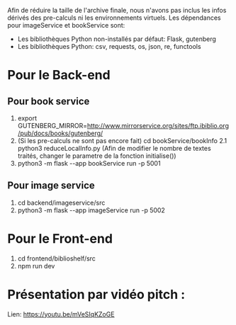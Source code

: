 Afin de réduire la taille de l'archive finale, nous n'avons pas inclus les infos dérivés des pre-calculs ni les environnements virtuels.
Les dépendances pour imageService et bookService sont:
- Les bibliothèques Python non-installés par défaut: Flask, gutenberg
- Les bibliothèques Python: csv, requests, os, json, re, functools

# Pour le Back-end

## Pour book service

1. export GUTENBERG_MIRROR=http://www.mirrorservice.org/sites/ftp.ibiblio.org/pub/docs/books/gutenberg/
2. (Si les pre-calculs ne sont pas encore fait) cd bookService/bookInfo
2.1 python3 reduceLocalInfo.py (Afin de modifier le nombre de textes traités, changer le parametre de la fonction initialise())
3. python3 -m flask --app bookService run -p 5001

## Pour image service

1. cd backend/imageservice/src
2. python3 -m flask --app imageService run -p 5002

# Pour le Front-end

1. cd frontend/biblioshelf/src
2. npm run dev


# Présentation par vidéo pitch : 
Lien: https://youtu.be/mVeSIqKZoGE